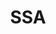 ---
name: Safaa Amer
department: Social Security Administration
sub-department: Office of Research, Evaluation, and Statistics^*
title: SSA
---